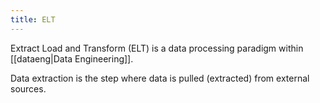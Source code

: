 ```yaml
---
title: ELT
---
```


Extract Load and Transform (ELT) is a data processing paradigm within [[dataeng|Data Engineering]]. 

Data extraction is the step where data is pulled (extracted) from external sources. 
